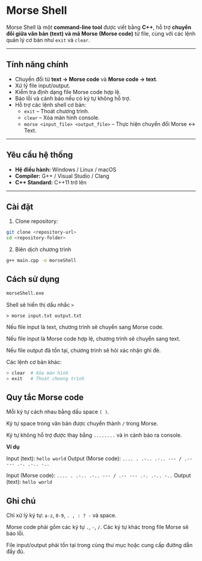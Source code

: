 # Morse Shell

Morse Shell là một **command-line tool** được viết bằng **C++**, hỗ trợ **chuyển đổi giữa văn bản (text) và mã Morse (Morse code)** từ file, cùng với các lệnh quản lý cơ bản như `exit` và `clear`.

---

## Tính năng chính

- Chuyển đổi từ **text → Morse code** và **Morse code → text**.
- Xử lý file input/output.
- Kiểm tra định dạng file Morse code hợp lệ.
- Báo lỗi và cảnh báo nếu có ký tự không hỗ trợ.
- Hỗ trợ các lệnh shell cơ bản:
  - `exit` – Thoát chương trình.
  - `clear` – Xóa màn hình console.
  - `morse <input_file> <output_file>` – Thực hiện chuyển đổi Morse ↔ Text.

---

## Yêu cầu hệ thống

- **Hệ điều hành:** Windows / Linux / macOS
- **Compiler:** G++ / Visual Studio / Clang
- **C++ Standard:** C++11 trở lên

---

## Cài đặt

1. Clone repository:

```bash
git clone <repository-url>
cd <repository-folder>
```

2. Biên dịch chương trình

```bash
g++ main.cpp -o morseShell
```

## Cách sử dụng

```bash
morseShell.exe
```

Shell sẽ hiển thị dấu nhắc `>`

```
> morse input.txt output.txt
```

Nếu file input là text, chương trình sẽ chuyển sang Morse code.

Nếu file input là Morse code hợp lệ, chương trình sẽ chuyển sang text.

Nếu file output đã tồn tại, chương trình sẽ hỏi xác nhận ghi đè.

Các lệnh cơ bản khác:

```bash
> clear  # Xóa màn hình
> exit   # Thoát chương trình
```

## Quy tắc Morse code

Mỗi ký tự cách nhau bằng dấu space `( )`.

Ký tự space trong văn bản được chuyển thành `/` trong Morse.

Ký tự không hỗ trợ được thay bằng `........` và in cảnh báo ra console.

**Ví dụ**

Input (text): `hello world`
Output (Morse code): `.... . .-.. .-.. --- / .-- --- .-. .-.. -..`

Input (Morse code): `.... . .-.. .-.. --- / .-- --- .-. .-.. -..`
Output (text): `hello world`

## Ghi chú

Chỉ xử lý ký tự: `a-z`, `0-9`, `. , : ? -` và space.

Morse code phải gồm các ký tự `.`, `-`, `/`. Các ký tự khác trong file Morse sẽ báo lỗi.

File input/output phải tồn tại trong cùng thư mục hoặc cung cấp đường dẫn đầy đủ.
